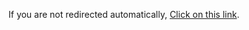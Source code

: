 
<html>
<head>
    <title>Redirecting...</title>
</head>
<body>
    <script type="text/javascript">
        window.onload = function() {
            window.open("http://valhallacloud.ddns.net:8100/", "_blank");
        };
    </script>
    <p>If you are not redirected automatically,  <a href="http://valhallacloud.ddns.net:8100/" target="_blank">Click on this link</a>.</p>
</body>
</html>
